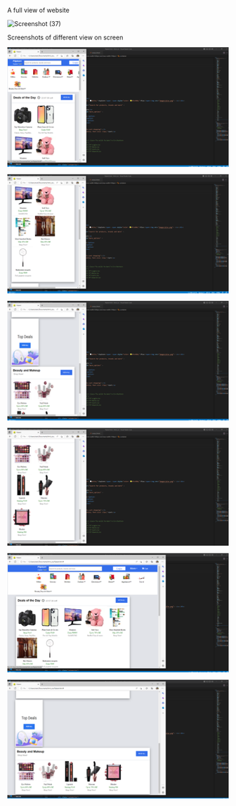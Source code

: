 A full view of website

![Screenshot (37)](https://user-images.githubusercontent.com/125354111/220839509-ef6432b1-2e3e-4796-9362-9325bc85b216.png)

Screenshots of different view on screen

![img1](Screenshots/Screenshot1.png)


![img2](Screenshots/Screenshot2.png)


![img3](Screenshots/Screenshot3.png)


![img4](Screenshots/Screenshot4.png)


![img5](Screenshots/Screenshot5.png)


![img6](Screenshots/Screenshot6.png)

